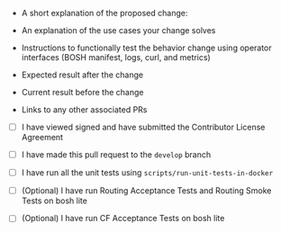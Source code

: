 <!-- Thanks for contributing to 'routing-release'. To speed up the process of reviewing your pull request please provide us with: -->

* A short explanation of the proposed change:

* An explanation of the use cases your change solves

* Instructions to functionally test the behavior change using operator interfaces (BOSH manifest, logs, curl, and metrics)

* Expected result after the change

* Current result before the change

* Links to any other associated PRs

* [ ] I have viewed signed and have submitted the Contributor License Agreement

* [ ] I have made this pull request to the `develop` branch

* [ ] I have run all the unit tests using `scripts/run-unit-tests-in-docker`

* [ ] (Optional) I have run Routing Acceptance Tests and Routing Smoke Tests on bosh lite

* [ ] (Optional) I have run CF Acceptance Tests on bosh lite
